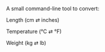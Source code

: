 A small command-line tool to convert:

Length (cm ⇄ inches)

Temperature (°C ⇄ °F)

Weight (kg ⇄ lb)
